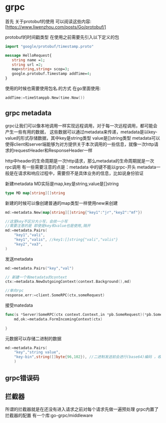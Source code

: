 # grpc

首先 关于protobuf的使用
可以阅读这些内容:[https://www.liwenzhou.com/posts/Go/protobuf/]

protobuf的时间戳类型
在使用之前需要先引入以下定义的包
```protobuf
import "google/protobuf/timestamp.proto"

message HelloRequest{
   string name =1;
   string url =2;
   map<string,string> scop=3;
   google.protobuf.Timestamp addTime=4;
}

```
使用的时候也需要使用包名.的方式
在go里面使用:
```go
addTime:=timeStamppb.New(time.Now())
```

## grpc metadata

grpc让我们可以像本地调用一样实现远程调用，对于每一次远程调用，都可能会产生一些有用的数据，
这些数据可以通过metadata来传递，metadata是以key-value的形式存储数据，其中key是string类型
value是[]string类型
metadata可以使得client和server端能够为对方提供关于本次调用的一些信息，就像一次http请求的requestHeader和ResponseHeader一样

http中header的生命周期是一次http请求，那么metadata的生命周期就是一次rpc调用
有一些需要注意的点是：metadata 中的键不能以grpc-开头
metadata一般是在请求和响应过程中，需要但不是具体业务的信息，比如说身份验证


新建metadata
MD实际是map,key是string,value是[]string
```go
type MD map[string][]string
```

新建的时候可以像创建普通的map类型一样使用new来创建
```go
md:=metadata.New(map[string][]string{"key1":"jr","key2":"mf"})

//这里key不区分大小写，会统一小写
//需要注意的是 即使是key和value也是使用,隔开
md:=metadata.Pairs(
    "key1","vali",
    "key1","valis", //key1:[]string{"vali","valis"}
    "key2","va3",
)

```

发送metadata
```go
md:=metadata.Pairs("key","val")

// 新建一个有metadata的context
ctx:=metadata.NewOutgoingContext(context.Background(),md)

//单向rpc
response,err:=client.SomeRPC(ctx,someRequest)
```

接受matedata
```go
func(s *Server)SomeRPC(ctx context.Context,in *pb.SomeRequest)(*pb.SomeResponse,error){
    md,ok:=metadata.FormIncomingContext(ctx)
    
}
```

元数据可以存储二进制的数据
```go
md:=metadata.Pairs(
	"key","string value",
	"key-bin",string([]byte{96,102}), //二进制发送前会进行(base64)编码 ，收到后会进行解码
	)
```

## grpc错误码


## 拦截器

所谓的拦截器就是在还没有进入请求之前对每个请求先做一遍预处理
grpc内置了拦截器的配置
有一个库:go-grpc/middleware
